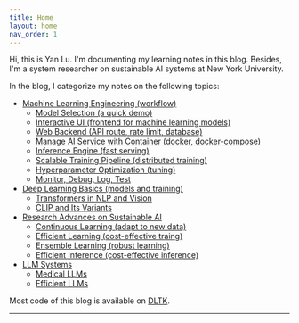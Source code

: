 ```yaml
---
title: Home
layout: home
nav_order: 1
---
```


Hi, this is Yan Lu. I'm documenting my learning notes in this blog. Besides, I'm a system researcher on sustainable AI systems at New York University. 

In the blog, I categorize my notes on the following topics:

- [Machine Learning Engineering (workflow)](https://jason-cs18.github.io/ml-engineering/ml_engineer.html)
  - [Model Selection (a quick demo)](https://jason-cs18.github.io/ml-engineering/model_selection.html)
  - [Interactive UI (frontend for machine learning models)](https://jason-cs18.github.io/ml-engineering/web_demo.html)
  - [Web Backend (API route, rate limit, database)](https://jason-cs18.github.io/ml-engineering/fastapi.html)
  - [Manage AI Service with Container (docker, docker-compose)](https://jason-cs18.github.io/ml-engineering/docker.html)
  - [Inference Engine (fast serving)](https://jason-cs18.github.io/ml-engineering/inference_engine.html)
  - [Scalable Training Pipeline (distributed training)](https://jason-cs18.github.io/ml-engineering/detr_train.html)
  - [Hyperparameter Optimization (tuning)](https://jason-cs18.github.io/ml-engineering/detr_tune.html)
  - [Monitor, Debug, Log, Test](https://jason-cs18.github.io/ml-engineering/monitor.html) 
- [Deep Learning Basics (models and training)](https://jason-cs18.github.io/ml-engineering/dl_basics.html)
  - [Transformers in NLP and Vision](https://jason-cs18.github.io/ml-engineering/transformers.html)
  - [CLIP and Its Variants](https://jason-cs18.github.io/ml-engineering/clip.html)
- [Research Advances on Sustainable AI](https://jason-cs18.github.io/ml-engineering/sustainable_ai.html)
  - [Continuous Learning (adapt to new data)](https://jason-cs18.github.io/ml-engineering/cl_research.html)
  - [Efficient Learning (cost-effective traing)]()
  - [Ensemble Learning (robust learning)]()
  - [Efficient Inference (cost-effective inference)]()
- [LLM Systems](https://jason-cs18.github.io/ml-engineering/llm.html)
  - [Medical LLMs](https://jason-cs18.github.io/ml-engineering/medical_llm.html)
  - [Efficient LLMs](https://jason-cs18.github.io/ml-engineering/llm_course.html)
  

Most code of this blog is available on [DLTK](https://github.com/Jason-cs18/DLTK).



----

[^1]: [It can take up to 10 minutes for changes to your site to publish after you push the changes to GitHub](https://docs.github.com/en/pages/setting-up-a-github-pages-site-with-jekyll/creating-a-github-pages-site-with-jekyll#creating-your-site).

[Just the Docs]: https://just-the-docs.github.io/just-the-docs/
[GitHub Pages]: https://docs.github.com/en/pages
[README]: https://github.com/just-the-docs/just-the-docs-template/blob/main/README.md
[Jekyll]: https://jekyllrb.com
[GitHub Pages / Actions workflow]: https://github.blog/changelog/2022-07-27-github-pages-custom-github-actions-workflows-beta/
[use this template]: https://github.com/just-the-docs/just-the-docs-template/generate
